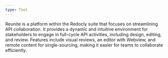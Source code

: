 ```yaml
---
type: Tool
---
```


Reunite is a platform within the Redocly suite that focuses on streamlining API collaboration. It provides a dynamic and intuitive environment for stakeholders to engage in full-cycle API activities, including design, editing, and review. Features include visual reviews, an editor with Webview, and remote content for single-sourcing, making it easier for teams to collaborate efficiently.
